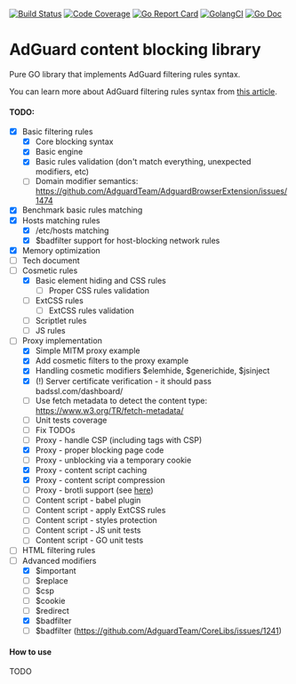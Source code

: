 [![Build Status](https://travis-ci.com/AdguardTeam/urlfilter.svg?branch=master)](https://travis-ci.com/AdguardTeam/urlfilter)
[![Code Coverage](https://img.shields.io/codecov/c/github/AdguardTeam/urlfilter/master.svg)](https://codecov.io/github/AdguardTeam/urlfilter?branch=master)
[![Go Report Card](https://goreportcard.com/badge/github.com/AdguardTeam/urlfilter)](https://goreportcard.com/report/AdguardTeam/urlfilter)
[![GolangCI](https://golangci.com/badges/github.com/AdguardTeam/urlfilter.svg)](https://golangci.com/r/github.com/AdguardTeam/urlfilter)
[![Go Doc](https://godoc.org/github.com/AdguardTeam/urlfilter?status.svg)](https://godoc.org/github.com/AdguardTeam/urlfilter)

# AdGuard content blocking library

Pure GO library that implements AdGuard filtering rules syntax.

You can learn more about AdGuard filtering rules syntax from [this article](https://kb.adguard.com/en/general/how-to-create-your-own-ad-filters).

#### TODO:

* [X] Basic filtering rules
    * [X] Core blocking syntax
    * [X] Basic engine
    * [X] Basic rules validation (don't match everything, unexpected modifiers, etc)
    * [ ] Domain modifier semantics: https://github.com/AdguardTeam/AdguardBrowserExtension/issues/1474
* [X] Benchmark basic rules matching
* [X] Hosts matching rules
    * [X] /etc/hosts matching
    * [X] $badfilter support for host-blocking network rules
* [X] Memory optimization
* [ ] Tech document
* [ ] Cosmetic rules
    * [X] Basic element hiding and CSS rules
        * [ ] Proper CSS rules validation
    * [ ] ExtCSS rules
        * [ ] ExtCSS rules validation
    * [ ] Scriptlet rules
    * [ ] JS rules
* [ ] Proxy implementation
    * [X] Simple MITM proxy example
    * [X] Add cosmetic filters to the proxy example
    * [X] Handling cosmetic modifiers $elemhide, $generichide, $jsinject
    * [X] (!) Server certificate verification - it should pass badssl.com/dashboard/
    * [ ] Use fetch metadata to detect the content type: https://www.w3.org/TR/fetch-metadata/
    * [ ] Unit tests coverage
    * [ ] Fix TODOs
    * [ ] Proxy - handle CSP (including <meta> tags with CSP)
    * [X] Proxy - proper blocking page code
    * [ ] Proxy - unblocking via a temporary cookie
    * [X] Proxy - content script caching
    * [X] Proxy - content script compression
    * [ ] Proxy - brotli support (see [here](https://github.com/andybalholm/brotli))
    * [ ] Content script - babel plugin
    * [ ] Content script - apply ExtCSS rules
    * [ ] Content script - styles protection
    * [ ] Content script - JS unit tests
    * [ ] Content script - GO unit tests
* [ ] HTML filtering rules
* [ ] Advanced modifiers
    * [X] $important
    * [ ] $replace
    * [ ] $csp
    * [ ] $cookie
    * [ ] $redirect
    * [X] $badfilter
    * [ ] $badfilter (https://github.com/AdguardTeam/CoreLibs/issues/1241)
    
#### How to use

TODO
